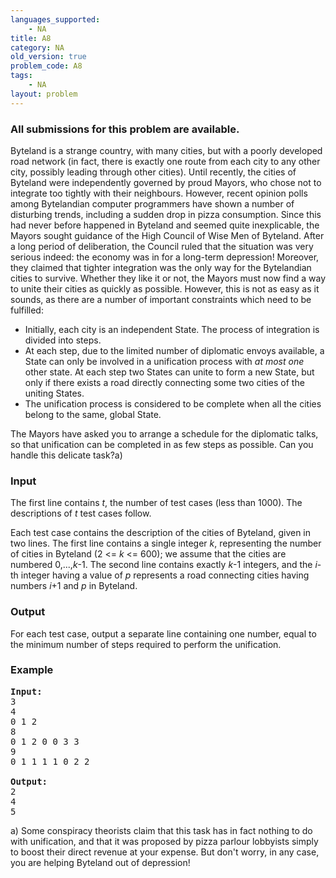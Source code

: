 ```yaml
---
languages_supported:
    - NA
title: A8
category: NA
old_version: true
problem_code: A8
tags:
    - NA
layout: problem
---
```

###  All submissions for this problem are available. 

Byteland is a strange country, with many cities, but with a poorly developed road network (in fact, there is exactly one route from each city to any other city, possibly leading through other cities). Until recently, the cities of Byteland were independently governed by proud Mayors, who chose not to integrate too tightly with their neighbours. However, recent opinion polls among Bytelandian computer programmers have shown a number of disturbing trends, including a sudden drop in pizza consumption. Since this had never before happened in Byteland and seemed quite inexplicable, the Mayors sought guidance of the High Council of Wise Men of Byteland. After a long period of deliberation, the Council ruled that the situation was very serious indeed: the economy was in for a long-term depression! Moreover, they claimed that tighter integration was the only way for the Bytelandian cities to survive. Whether they like it or not, the Mayors must now find a way to unite their cities as quickly as possible. However, this is not as easy as it sounds, as there are a number of important constraints which need to be fulfilled:

- Initially, each city is an independent State. The process of integration is divided into steps.
- At each step, due to the limited number of diplomatic envoys available, a State can only be involved in a unification process with *at most one* other state. At each step two States can unite to form a new State, but only if there exists a road directly connecting some two cities of the uniting States.
- The unification process is considered to be complete when all the cities belong to the same, global State.

The Mayors have asked you to arrange a schedule for the diplomatic talks, so that unification can be completed in as few steps as possible. Can you handle this delicate task?a)

### Input

The first line contains *t*, the number of test cases (less than 1000). The descriptions of *t* test cases follow.

 Each test case contains the description of the cities of Byteland, given in two lines. The first line contains a single integer *k*, representing the number of cities in Byteland (2 <= *k* <= 600); we assume that the cities are numbered 0,...,*k*-1. The second line contains exactly *k*-1 integers, and the *i*-th integer having a value of *p* represents a road connecting cities having numbers *i*+1 and *p* in Byteland.

### Output

For each test case, output a separate line containing one number, equal to the minimum number of steps required to perform the unification.

### Example

<pre>
<b>Input:</b>
3
4
0 1 2
8
0 1 2 0 0 3 3
9
0 1 1 1 1 0 2 2

<b>Output:</b>
2
4
5
</pre>
a) Some conspiracy theorists claim that this task has in fact nothing to do with unification, and that it was proposed by pizza parlour lobbyists simply to boost their direct revenue at your expense. But don't worry, in any case, you are helping Byteland out of depression!
